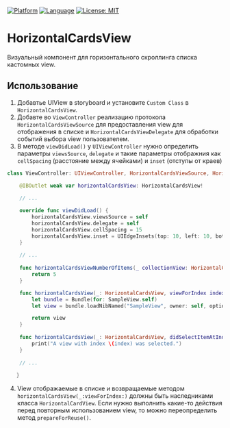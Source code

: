 [![Platform](https://img.shields.io/badge/platform-ios-lightgrey.svg?style=flat-square)](https://img.shields.io/badge/platform-ios-lightgrey.svg?style=flat-square)
[![Language](https://img.shields.io/badge/language-swift-orange.svg?style=flat-square)](https://swift.org/about/)
[![License: MIT](https://img.shields.io/badge/license-MIT-blue.svg?style=flat-square)](http://opensource.org/licenses/MIT)

# HorizontalCardsView

Визуальный компонент для горизонтального скроллинга списка кастомных view.

Использование
---

1. Добавтье UIView в storyboard и установите `Custom Class` в `HorizontalCardsView`.
2. Добавте во `ViewController` реализацию протокола `HorizontalCardsViewSource` для предоставления view для отображения в списке и `HorizontalCardsViewDelegate` для обработки событий выбора view пользователем.
3. В методе `viewDidLoad()` у `UIViewController` нужно определить параметры `viewsSource`, `delegate` и такие параметры отображния как `cellSpacing` (расстояние между ячейками) и `inset` (отступы от краев)
```swift
class ViewController: UIViewController, HorizontalCardsViewSource, HorizontalCardsViewDelegate {

    @IBOutlet weak var horizontalCardsView: HorizontalCardsView!

    // ...
    
    override func viewDidLoad() {
        horizontalCardsView.viewsSource = self
        horizontalCardsView.delegate = self
        horizontalCardsView.cellSpacing = 15
        horizontalCardsView.inset = UIEdgeInsets(top: 10, left: 10, bottom: 10, right: 10)
    }
    
    // ...
    
    func horizontalCardsViewNumberOfItems(_ collectionView: HorizontalCardsView) -> Int {
        return 5
    }

    func horizontalCardsView(_: HorizontalCardsView, viewForIndex index: Int) -> HorizontalCardView {
        let bundle = Bundle(for: SampleView.self)
        let view = bundle.loadNibNamed("SampleView", owner: self, options: nil)?.first

        return view
    }
    
    func horizontalCardsView(_: HorizontalCardsView, didSelectItemAtIndex index: Int) {
        print("A view with index \(index) was selected.")
    }
    
    // ...
    
   }
   ```
4. View отображаемые в списке и возвращаемые методом `horizontalCardsView(_:viewForIndex:)` должны быть наследниками класса `HorizontalCardView`. Если нужно выполнить какие-то действия перед повторным использованием view, то можно переопределить метод `prepareForReuse()`. 

